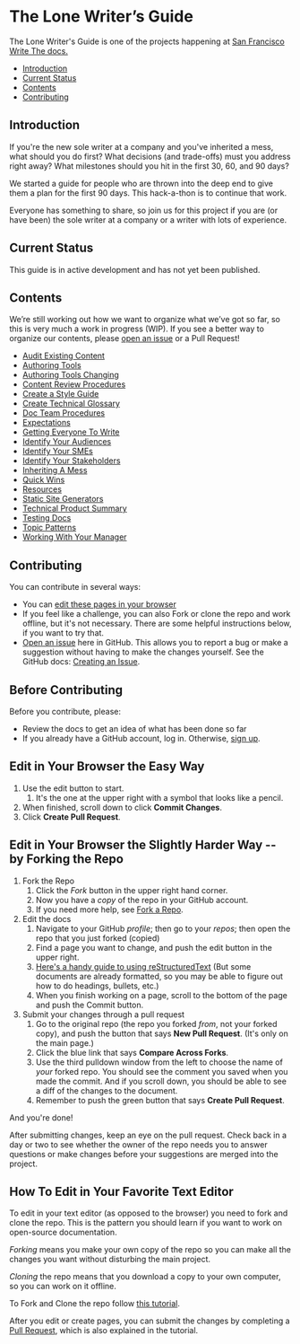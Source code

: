 # The Lone Writer’s Guide

The Lone Writer's Guide is one of the projects happening at [San Francisco Write The docs.](https://goo.gl/A6EBEn)

* [Introduction](#introduction)
* [Current Status](#current-status)
* [Contents](#contents)
* [Contributing](#contributing)

## Introduction

If you're the new sole writer at a company and you've inherited a mess, what should you do first? What decisions (and trade-offs) must you address right away? What milestones should you hit in the first 30, 60, and 90 days?

We started a guide for people who are thrown into the deep end to give them a plan for the first 90 days. This hack-a-thon is to continue that work.

Everyone has something to share, so join us for this project if you are (or have been) the sole writer at a company or a writer with lots of experience.

## Current Status

This guide is in active development and has not yet been published.

## Contents

We’re still working out how we want to organize what we’ve got so far, so this is very much a work in progress (WIP). If you see a better way to organize our contents, please [open an issue](https://github.com/San-Francisco-Write-The-Docs/lone-writers-guide/issues/new) or a Pull Request!

* [Audit Existing Content](AuditExistingContent.rst)
* [Authoring Tools](AuthoringTools.rst)
* [Authoring Tools Changing](AuthoringToolsChanging.rst)
* [Content Review Procedures](ContentReviewProcedures.rst)
* [Create a Style Guide](CreateAStyleGuide.rst)
* [Create Technical Glossary](CreateTechnicalGlossary.rst)
* [Doc Team Procedures](DocTeamProcedures.rst)
* [Expectations](Expectations.rst)
* [Getting Everyone To Write](GettingEveryoneToWrite.rst)
* [Identify Your Audiences](IdentifyYourAudiences\(tables\).rst)
* [Identify Your SMEs](IdentifyYourSMEs.rst)
* [Identify Your Stakeholders](IdentifyYourStakeholders.rst)
* [Inheriting A Mess](InheritingAMess.rst)
* [Quick Wins](QuickWins.rst)
* [Resources](Resources.rst)
* [Static Site Generators](StaticSiteGenerators\(tables\).rst)
* [Technical Product Summary](TechnicalProductSummary.rst)
* [Testing Docs](TestingDocs.rst)
* [Topic Patterns](TopicPatterns.rst)
* [Working With Your Manager](WorkingWithYourManager.rst)

## Contributing

You can contribute in several ways:

* You can [edit these pages in your browser](#edit-in-your-browser-the-easy-way)
* If you feel like a challenge, you can also Fork or clone the repo and work offline, but it's not necessary. There are some helpful instructions below, if you want to try that.
* [Open an issue](https://github.com/San-Francisco-Write-The-Docs/lone-writers-guide/issues/new) here in GitHub. This allows you to report a bug or make a suggestion without having to make the changes yourself. See the GitHub docs: [Creating an Issue](https://help.github.com/articles/creating-an-issue/).

## Before Contributing

Before you contribute, please:

* Review the docs to get an idea of what has been done so far
* If you already have a GitHub account, log in. Otherwise, [sign up](https://github.com/join).

## Edit in Your Browser the Easy Way

1. Use the edit button to start.
   1. It's the one at the upper right with a symbol that looks like a pencil.
1. When finished, scroll down to click **Commit Changes**.
1. Click **Create Pull Request**.

## Edit in Your Browser the Slightly Harder Way -- by Forking the Repo

1. Fork the Repo
   1. Click the _Fork_ button in the upper right hand corner.
   1. Now you have a *copy* of the repo in your GitHub account.
   1. If you need more help, see [Fork a Repo](https://help.github.com/articles/fork-a-repo/).
1. Edit the docs
   1. Navigate to your GitHub *profile*; then go to your *repos*; then open the repo that you just forked (copied)
   1. Find a page you want to change, and push the edit button in the upper right.
   1. [Here's a handy guide to using reStructuredText](http://www.sphinx-doc.org/en/master/usage/restructuredtext/basics.html)
      (But some documents are already formatted, so you may be able to figure out how to do headings, bullets, etc.)
   1. When you finish working on a page, scroll to the bottom of the page and push the Commit button.
1. Submit your changes through a pull request
   1. Go to the original repo (the repo you forked _from_, not your forked copy), and push the button that says **New Pull Request**. (It's only on the main page.)
   1. Click the blue link that says **Compare Across Forks**.
   1. Use the third pulldown window from the left to choose the name of *your* forked repo. You should see the comment you saved when you made the commit. And if you scroll down, you should be able to see a diff of the changes to the document.
   1. Remember to push the green button that says **Create Pull Request**.

And you're done!

After submitting changes, keep an eye on the pull request. Check back in a day or two to see whether the owner of the repo needs you to answer questions or make changes before your suggestions are merged into the project.

## How To Edit in Your Favorite Text Editor

To edit in your text editor (as opposed to the browser) you need to fork and clone the repo. This is the pattern you should learn if you want to work on open-source documentation.

_Forking_ means you make your own copy of the repo so you can make all the changes you want without disturbing the main project.

_Cloning_ the repo means that you download a copy to your own computer, so you can work on it offline.

To Fork and Clone the repo follow [this tutorial](https://github.com/cwcromwell/docs/blob/master/GitTutorial.md).

After you edit or create pages, you can submit the changes by completing a [Pull Request](https://help.github.com/articles/about-pull-requests/), which is also explained in the tutorial. 
